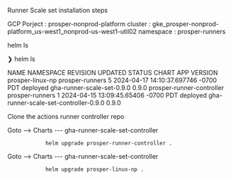 Runner Scale set installation steps


GCP Porject : prosper-nonprod-platform
cluster : gke_prosper-nonprod-platform_us-west1_nonprod-us-west1-util02
namespace : prosper-runners


helm ls 

❯ helm ls

NAME                     	NAMESPACE      	REVISION	UPDATED                             	STATUS  	CHART                                	APP VERSION
prosper-linux-np         	prosper-runners	5       	2024-04-17 14:10:37.697746 -0700 PDT	deployed	gha-runner-scale-set-0.9.0           	0.9.0
prosper-runner-controller	prosper-runners	1       	2024-04-15 13:09:45.65406 -0700 PDT 	deployed	gha-runner-scale-set-controller-0.9.0	0.9.0



Clone the actions runner controller repo


Goto --> Charts --- gha-runner-scale-set-controller

                helm upgrade prosper-runner-controller .

Goto --> Charts --- gha-runner-scale-set-controller

                helm upgrade prosper-linux-np .


